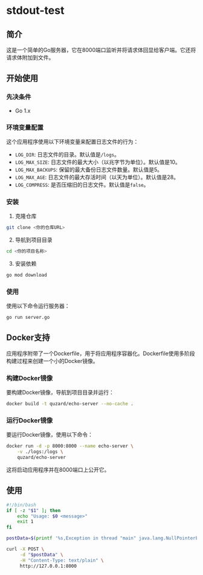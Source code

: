 # stdout-test

## 简介

这是一个简单的Go服务器，它在8000端口监听并将请求体回显给客户端。它还将请求体附加到文件。

## 开始使用

### 先决条件

- Go 1.x

### 环境变量配置

这个应用程序使用以下环境变量来配置日志文件的行为：

- `LOG_DIR`: 日志文件的目录。默认值是`/logs`。
- `LOG_MAX_SIZE`: 日志文件的最大大小（以兆字节为单位）。默认值是10。
- `LOG_MAX_BACKUPS`: 保留的最大备份日志文件数量。默认值是5。
- `LOG_MAX_AGE`: 日志文件的最大存活时间（以天为单位）。默认值是28。
- `LOG_COMPRESS`: 是否压缩旧的日志文件。默认值是`false`。

### 安装

1. 克隆仓库
```sh
git clone <你的仓库URL>
```
2. 导航到项目目录
```sh
cd <你的项目名称>
```
3. 安装依赖
```sh
go mod download
```

### 使用

使用以下命令运行服务器：
```sh
go run server.go
```

## Docker支持

应用程序附带了一个Dockerfile，用于将应用程序容器化。Dockerfile使用多阶段构建过程来创建一个小的Docker镜像。

### 构建Docker镜像

要构建Docker镜像，导航到项目目录并运行：

```sh
docker build -t quzard/echo-server --no-cache .
```

### 运行Docker镜像

要运行Docker镜像，使用以下命令：

```sh
docker run -d -p 8000:8000 --name echo-server \
    -v ./logs:/logs \
    quzard/echo-server
```

这将启动应用程序并在8000端口上公开它。

## 使用

```bash
#!/bin/bash
if [ -z "$1" ]; then
    echo "Usage: $0 <message>"
    exit 1
fi

postData=$(printf '%s,Exception in thread "main" java.lang.NullPointerException\n     at com.example.myproject.Book.getTitle\n     at com.example.myproject.Book.getTitle\n     at com.example.myproject.Book.getTitle\n    ...23 more' "$1")

curl -X POST \
     -d "$postData" \
     -H "Content-Type: text/plain" \
     http://127.0.0.1:8000
```